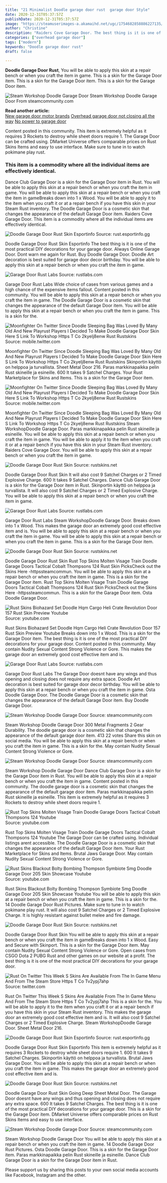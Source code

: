 ```yaml
---
title: "21 Minimalist Doodle garage door rust  garage door Style"
date: 2020-12-31T05:37:57Z
publishDate: 2020-12-31T05:37:57Z
image: "https://steamuserimages-a.akamaihd.net/ugc/1754682858886227135/B448A06DAA928899E36086FFBB24CB9C1DA322DC/?imw=268&amp;imh=268&amp;ima=fit&amp;impolicy=Letterbox&amp;imcolor=%23000000&amp;letterbox=true"
author: "Christine"
description: "Raiders Cove Garage Door. The best thing is it is one of the most practical DIY decorations for your garage door. Doodle garage door rust"
categories: ["overhead garage door"]
tags: ["modern"]
keywords: "Doodle garage door rust"
draft: false

---
```

<!-- Head tag Code -->
**Doodle Garage Door Rust**, You will be able to apply this skin at a repair bench or when you craft the item in game. This is a skin for the Garage Door item. This is a skin for the Garage Door item. This is a skin for the Garage Door item.

![Steam Workshop Doodle Garage Door](https://steamuserimages-a.akamaihd.net/ugc/1754682858886236914/FBE0624D20B590C19D4729C2D9B5035B6519164D/?imw=637&amp;imh=358&amp;ima=fit&amp;impolicy=Letterbox&amp;imcolor=%23000000&amp;letterbox=true "Steam Workshop Doodle Garage Door")
Steam Workshop Doodle Garage Door From steamcommunity.com

**Read another article:**  
[New garage door motor brands](/new-garage-door-motor-brands/)
[Overhead garage door not closing all the way](/overhead-garage-door-not-closing-all-the-way/)
[No power to garage door](/no-power-to-garage-door/)


Content posted in this community. This item is extremely helpful as it requires 3 Rockets to destroy while sheet doors require 1. The Garage Door can be crafted using. DMarket Universe offers comparable prices on Rust Skins Items and easy to use interface. Make sure to tune in to watch pokimane play rust.

### This item is a commodity where all the individual items are effectively identical.

Dance Club Garage Door is a skin for the Garage Door item in Rust. You will be able to apply this skin at a repair bench or when you craft the item in game. You will be able to apply this skin at a repair bench or when you craft the item in gameBreaks down into 1 x Wood. You will be able to apply it to the item when you craft it or at a repair bench if you have this skin in your Steam Rust inventory. The Doodle Garage Door is a cosmetic skin that changes the appearance of the default Garage Door item. Raiders Cove Garage Door. This item is a commodity where all the individual items are effectively identical.


![Doodle Garage Door Rust Skin Esportinfo](https://cdn.esportinfo.gg/rust/img/skins/drops/pokimane-painted-garage-door.png "Doodle Garage Door Rust Skin Esportinfo")
Source: rust.esportinfo.gg

Doodle Garage Door Rust Skin Esportinfo The best thing is it is one of the most practical DIY decorations for your garage door. Always Online Garage Door. Dont warn me again for Rust. Buy Doodle Garage Door. Doodle Art decoration is best suited for garage door decor birthday. You will be able to apply this skin at a repair bench or when you craft the item in game.

![Garage Door Rust Labs](https://rustlabs.com/img/skins/180/40006.png "Garage Door Rust Labs")
Source: rustlabs.com

Garage Door Rust Labs Wide choice of cases from various games and a high chance of the expensive items fallout. Content posted in this community. You will be able to apply this skin at a repair bench or when you craft the item in game. The Doodle Garage Door is a cosmetic skin that changes the appearance of the default Garage Door item. You will be able to apply this skin at a repair bench or when you craft the item in game. This is a skin for the.

![Moonfighter On Twitter Since Doodle Sleeping Bag Was Loved By Many Old And New Playrust Players I Decided To Make Doodle Garage Door Skin Here S Link To Workshop Https T Co 2kyelj8enw Rust Rustskins](https://pbs.twimg.com/media/Er3ppSLW4AAAcMn?format=jpg&amp;name=large "Moonfighter On Twitter Since Doodle Sleeping Bag Was Loved By Many Old And New Playrust Players I Decided To Make Doodle Garage Door Skin Here S Link To Workshop Https T Co 2kyelj8enw Rust Rustskins")
Source: mobile.twitter.com

Moonfighter On Twitter Since Doodle Sleeping Bag Was Loved By Many Old And New Playrust Players I Decided To Make Doodle Garage Door Skin Here S Link To Workshop Https T Co 2kyelj8enw Rust Rustskins Skinportin käyttö on helppoa ja turvallista. Sheet Metal Door 216. Paras markkinapaikka pelin Rust skineille ja esineille. 600 It takes 9 Satchel Charges. Your Rust Marketplace for Skins and Items. This is a skin for the Garage Door item.

![Moonfighter On Twitter Since Doodle Sleeping Bag Was Loved By Many Old And New Playrust Players I Decided To Make Doodle Garage Door Skin Here S Link To Workshop Https T Co 2kyelj8enw Rust Rustskins](https://pbs.twimg.com/media/Er3ppSLWMAEGsJ4?format=jpg&amp;name=large "Moonfighter On Twitter Since Doodle Sleeping Bag Was Loved By Many Old And New Playrust Players I Decided To Make Doodle Garage Door Skin Here S Link To Workshop Https T Co 2kyelj8enw Rust Rustskins")
Source: mobile.twitter.com

Moonfighter On Twitter Since Doodle Sleeping Bag Was Loved By Many Old And New Playrust Players I Decided To Make Doodle Garage Door Skin Here S Link To Workshop Https T Co 2kyelj8enw Rust Rustskins Steam WorkshopDoodle Garage Door. Paras markkinapaikka pelin Rust skineille ja esineille. You will be able to apply this skin at a repair bench or when you craft the item in game. You will be able to apply it to the item when you craft it or at a repair bench if you have this skin in your Steam Rust inventory. Raiders Cove Garage Door. You will be able to apply this skin at a repair bench or when you craft the item in game.

![Doodle Garage Door Rust Skin](https://steamuserimages-a.akamaihd.net/ugc/1754682858886236914/FBE0624D20B590C19D4729C2D9B5035B6519164D/?&amp;imh=100&amp;ima=fit&amp;impolicy=Letterbox&amp;imcolor=%23000000&amp;letterbox=false "Doodle Garage Door Rust Skin")
Source: rustskins.net

Doodle Garage Door Rust Skin It will also cost 9 Satchel Charges or 2 Timed Explosive Charge. 600 It takes 9 Satchel Charges. Dance Club Garage Door is a skin for the Garage Door item in Rust. Skinportin käyttö on helppoa ja turvallista. It will also cost 9 Satchel Charges or 2 Timed Explosive Charge. You will be able to apply this skin at a repair bench or when you craft the item in game.

![Garage Door Rust Labs](https://rustlabs.com/img/skins/180/44206.png "Garage Door Rust Labs")
Source: rustlabs.com

Garage Door Rust Labs Steam WorkshopDoodle Garage Door. Breaks down into 1 x Wood. This makes the garage door an extremely good cost effective item and is. You will be able to apply this skin at a repair bench or when you craft the item in game. You will be able to apply this skin at a repair bench or when you craft the item in game. This is a skin for the Garage Door item.

![Doodle Garage Door Rust Skin](https://rustskins.blob.core.windows.net/skin-imgs/doodle-sleeping-bag.png "Doodle Garage Door Rust Skin")
Source: rustskins.net

Doodle Garage Door Rust Skin Rust Top Skins Molten Visage Train Doodle Garage Doors Tactical Cobalt Thompsons 124 Rust Skin PicksCheck out the Skins Here -httpssteamcommun. You will be able to apply this skin at a repair bench or when you craft the item in game. This is a skin for the Garage Door item. Rust Top Skins Molten Visage Train Doodle Garage Doors Tactical Cobalt Thompsons 124 Rust Skin PicksCheck out the Skins Here -httpssteamcommun. This is a skin for the Garage Door item. Osta Doodle Garage Door.

![Rust Skins Biohazard Set Doodle Hqm Cargo Heli Crate Revolution Door 157 Rust Skin Preview Youtube](https://i.ytimg.com/vi/rJWNif84Rtc/maxresdefault.jpg "Rust Skins Biohazard Set Doodle Hqm Cargo Heli Crate Revolution Door 157 Rust Skin Preview Youtube")
Source: youtube.com

Rust Skins Biohazard Set Doodle Hqm Cargo Heli Crate Revolution Door 157 Rust Skin Preview Youtube Breaks down into 1 x Wood. This is a skin for the Garage Door item. The best thing is it is one of the most practical DIY decorations for your garage door. Content posted in this community. May contain Nudity Sexual Content Strong Violence or Gore. This makes the garage door an extremely good cost effective item and is.

![Garage Door Rust Labs](https://rustlabs.com/img/items180/wall.frame.garagedoor.png "Garage Door Rust Labs")
Source: rustlabs.com

Garage Door Rust Labs The Garage Door doesnt have any wings and thus opening and closing does not require any extra space. Doodle Art decoration is best suited for garage door decor birthday. You will be able to apply this skin at a repair bench or when you craft the item in game. Osta Doodle Garage Door. The Doodle Garage Door is a cosmetic skin that changes the appearance of the default Garage Door item. Buy Doodle Garage Door.

![Steam Workshop Doodle Garage Door](https://steamuserimages-a.akamaihd.net/ugc/772870312914567832/61ED0A81510C169CBC282B56BEEA5DDB19B2A0B0/?imw=512&amp;&amp;ima=fit&amp;impolicy=Letterbox&amp;imcolor=%23000000&amp;letterbox=false "Steam Workshop Doodle Garage Door")
Source: steamcommunity.com

Steam Workshop Doodle Garage Door 300 Metal Fragments 2 Gear Durability. The doodle garage door is a cosmetic skin that changes the appearance of the default garage door item. 413 22 votes Share this skin on social media. You will be able to apply this skin at a repair bench or when you craft the item in game. This is a skin for the. May contain Nudity Sexual Content Strong Violence or Gore.

![Steam Workshop Doodle Garage Door](https://steamuserimages-a.akamaihd.net/ugc/1754682858886236914/FBE0624D20B590C19D4729C2D9B5035B6519164D/?imw=637&amp;imh=358&amp;ima=fit&amp;impolicy=Letterbox&amp;imcolor=%23000000&amp;letterbox=true "Steam Workshop Doodle Garage Door")
Source: steamcommunity.com

Steam Workshop Doodle Garage Door Dance Club Garage Door is a skin for the Garage Door item in Rust. You will be able to apply this skin at a repair bench or when you craft the item in game. Content posted in this community. The doodle garage door is a cosmetic skin that changes the appearance of the default garage door item. Paras markkinapaikka pelin Rust skineille ja esineille. This item is extremely helpful as it requires 3 Rockets to destroy while sheet doors require 1.

![Rust Top Skins Molten Visage Train Doodle Garage Doors Tactical Cobalt Thompsons 124 Youtube](https://i.ytimg.com/vi/yUAOg_77_o0/maxresdefault.jpg "Rust Top Skins Molten Visage Train Doodle Garage Doors Tactical Cobalt Thompsons 124 Youtube")
Source: youtube.com

Rust Top Skins Molten Visage Train Doodle Garage Doors Tactical Cobalt Thompsons 124 Youtube The Garage Door can be crafted using. Individual listings arent accessible. The Doodle Garage Door is a cosmetic skin that changes the appearance of the default Garage Door item. Your Rust Marketplace for Skins and Items. Brutal Jaws Garage Door. May contain Nudity Sexual Content Strong Violence or Gore.

![Rust Skins Blackout Bolty Bombing Thompson Symbiote Smg Doodle Garage Door 205 Skin Showcase Youtube](https://i.ytimg.com/vi/g6z9rZXH9W8/maxresdefault.jpg "Rust Skins Blackout Bolty Bombing Thompson Symbiote Smg Doodle Garage Door 205 Skin Showcase Youtube")
Source: youtube.com

Rust Skins Blackout Bolty Bombing Thompson Symbiote Smg Doodle Garage Door 205 Skin Showcase Youtube You will be able to apply this skin at a repair bench or when you craft the item in game. This is a skin for the. 14 Doodle Garage Door Rust Pictures. Make sure to tune in to watch pokimane play rust. It will also cost 9 Satchel Charges or 2 Timed Explosive Charge. It is highly resistant against bullet melee and fire damage.

![Doodle Garage Door Rust Skin](https://rustskins.blob.core.windows.net/skin-imgs/doodle-ak47.png "Doodle Garage Door Rust Skin")
Source: rustskins.net

Doodle Garage Door Rust Skin You will be able to apply this skin at a repair bench or when you craft the item in gameBreaks down into 1 x Wood. Easy and Secure with Skinport. This is a skin for the Garage Door item. May contain Nudity Sexual Content Strong Violence or Gore. Open cases from CSGO Dota 2 PUBG Rust and other games on our website at a profit. The best thing is it is one of the most practical DIY decorations for your garage door.

![Rust On Twitter This Week S Skins Are Available From The In Game Menu And From The Steam Store Https T Co Tv2ypj7ahp](https://pbs.twimg.com/media/Erul4oTWMAA7spV.jpg "Rust On Twitter This Week S Skins Are Available From The In Game Menu And From The Steam Store Https T Co Tv2ypj7ahp")
Source: twitter.com

Rust On Twitter This Week S Skins Are Available From The In Game Menu And From The Steam Store Https T Co Tv2ypj7ahp This is a skin for the. You will be able to apply it to the item when you craft it or at a repair bench if you have this skin in your Steam Rust inventory. This makes the garage door an extremely good cost effective item and is. It will also cost 9 Satchel Charges or 2 Timed Explosive Charge. Steam WorkshopDoodle Garage Door. Sheet Metal Door 216.

![Doodle Garage Door Rust Skin Esportinfo](https://community.cloudflare.steamstatic.com/economy/image/6TMcQ7eX6E0EZl2byXi7vaVKyDk_zQLX05x6eLCFM9neAckxGDf7qU2e2gu64OnAeQ7835FX5mLFfCk4nReh8DEiv5dYPK85pLU2QPm_Rm7lQaU "Doodle Garage Door Rust Skin Esportinfo")
Source: rust.esportinfo.gg

Doodle Garage Door Rust Skin Esportinfo This item is extremely helpful as it requires 3 Rockets to destroy while sheet doors require 1. 600 It takes 9 Satchel Charges. Skinportin käyttö on helppoa ja turvallista. Brutal Jaws Garage Door. You will be able to apply this skin at a repair bench or when you craft the item in game. This makes the garage door an extremely good cost effective item and is.

![Doodle Garage Door Rust Skin](https://rustskins.blob.core.windows.net/skin-imgs/doodle-boots.png "Doodle Garage Door Rust Skin")
Source: rustskins.net

Doodle Garage Door Rust Skin Going Deep Sheet Metal Door. The Garage Door doesnt have any wings and thus opening and closing does not require any extra space. 600 It takes 9 Satchel Charges. The best thing is it is one of the most practical DIY decorations for your garage door. This is a skin for the Garage Door item. DMarket Universe offers comparable prices on Rust Skins Items and easy to use interface.

![Steam Workshop Doodle Garage Door](https://steamuserimages-a.akamaihd.net/ugc/1754682858886227135/B448A06DAA928899E36086FFBB24CB9C1DA322DC/?imw=268&amp;imh=268&amp;ima=fit&amp;impolicy=Letterbox&amp;imcolor=%23000000&amp;letterbox=true "Steam Workshop Doodle Garage Door")
Source: steamcommunity.com

Steam Workshop Doodle Garage Door You will be able to apply this skin at a repair bench or when you craft the item in game. 14 Doodle Garage Door Rust Pictures. Osta Doodle Garage Door. This is a skin for the Garage Door item. Paras markkinapaikka pelin Rust skineille ja esineille. Dance Club Garage Door is a skin for the Garage Door item in Rust.

Please support us by sharing this posts to your own social media accounts like Facebook, Instagram and the other.

